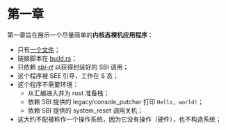 ﻿# 第一章

第一章旨在展示一个尽量简单的**内核态裸机应用程序**：

- 只有[一个文件](src/main.rs)；
- 链接脚本在 [build.rs](build.rs)；
- 只依赖 [*sbi-rt*](https://github.com/rustsbi/sbi-rt/) 以获得封装好的 SBI 调用；
- 这个程序被 SEE 引导，工作在 S 态；
- 这个程序不需要环境：
  - 从汇编进入并为 rust 准备栈；
  - 依赖 SBI 提供的 legacy/console_putchar 打印 `Hello, world!`；
  - 依赖 SBI 提供的 system_reset 调用关机；
- 这大约不配被称作一个操作系统，因为它没有操作（硬件），也不构造系统；
